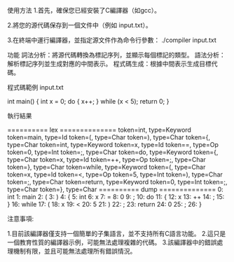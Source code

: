使用方法
1.首先，確保您已經安裝了C編譯器（如gcc）。

2.將您的源代碼保存到一個文件中（例如 input.txt）。

3.在終端中運行編譯器，並指定源文件作為命令行參數：
./compiler input.txt

功能
詞法分析：將源代碼轉換為標記序列，並顯示每個標記的類型。
語法分析：解析標記序列並生成對應的中間表示。
程式碼生成：根據中間表示生成目標代碼。

程式碼範例
input.txt

int main() {
    int x = 0;
    do {
        x++;
    } while (x < 5);
    return 0;
}

執行結果

========== lex ==============
token=int, type=Keyword
token=main, type=Id
token=(, type=Char
token=), type=Char
token={, type=Char
token=int, type=Keyword
token=x, type=Id
token==, type=Op
token=0, type=Int
token=;, type=Char
token=do, type=Keyword
token={, type=Char
token=x, type=Id
token=++, type=Op
token=;, type=Char
token=}, type=Char
token=while, type=Keyword
token=(, type=Char
token=x, type=Id
token=<, type=Op
token=5, type=Int
token=), type=Char
token=;, type=Char
token=return, type=Keyword
token=0, type=Int
token=;, type=Char
token=}, type=Char
========== dump ==============
0: int
1: main
2: (
3: )
4: {
5: int
6: x
7: =
8: 0
9: ;
10: do
11: {
12: x
13: ++
14: ;
15: }
16: while
17: (
18: x
19: <
20: 5
21: )
22: ;
23: return
24: 0
25: ;
26: }

注意事項:

1.目前該編譯器僅支持一個簡單的子集語言，並不支持所有C語言功能。
2.這只是一個教育性質的編譯器示例，可能無法處理複雜的代碼。
3.該編譯器中的錯誤處理機制有限，並且可能無法處理所有錯誤情況。